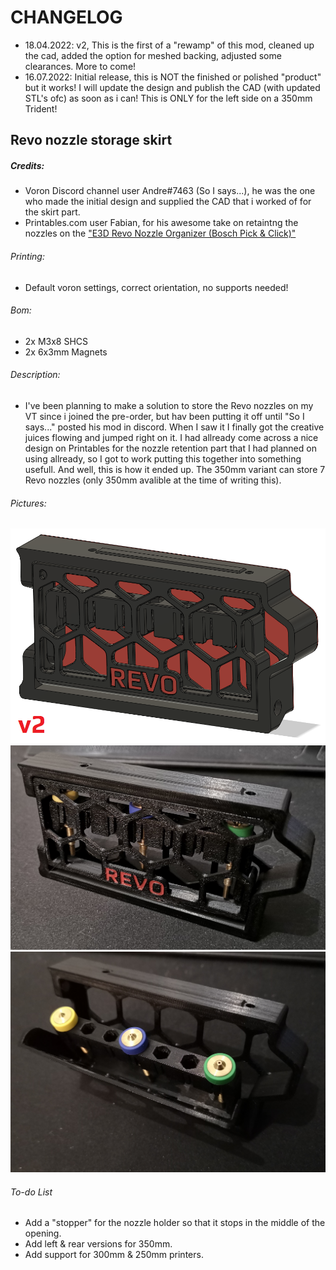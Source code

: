 # CHANGELOG
- 18.04.2022: v2, This is the first of a "rewamp" of this mod, cleaned up the cad, added the option for meshed backing, adjusted some clearances. More to come!
- 16.07.2022: Initial release, this is NOT the finished or polished "product" but it works! I will update the design and publish the CAD (with updated STL's ofc) as soon as i can!
This is ONLY for the left side on a 350mm Trident!

## Revo nozzle storage skirt
##### Credits:
- Voron Discord channel user Andre#7463 (So I says...), he was the one who made the initial design and supplied the CAD that i worked of for the skirt part.
- Printables.com user Fabian, for his awesome take on retaintng the nozzles on the ["E3D Revo Nozzle Organizer (Bosch Pick & Click)"](https://www.printables.com/model/102698-e3d-revo-nozzle-organizer-bosch-pick-click) 

###### Printing:
- Default voron settings, correct orientation, no supports needed!

###### Bom:
- 2x M3x8 SHCS
- 2x 6x3mm Magnets

###### Description:
- I've been planning to make a solution to store the Revo nozzles on my VT since i joined the pre-order, but hav been putting it off until "So I says..." posted his mod in discord.
When I saw it I finally got the creative juices flowing and jumped right on it. I had allready come across a nice design on Printables for the nozzle retention part that I had planned on
using allready, so I got to work putting this together into something usefull. And well, this is how it ended up. The 350mm variant can store 7 Revo nozzles (only 350mm avalible at the time of writing this).

###### Pictures:
![](./pics/1.png)
![](./pics/IMG_20220703_004401.jpg)
![](./pics/IMG_20220703_004448.jpg)

###### To-do List
- Add a "stopper" for the nozzle holder so that it stops in the middle of the opening.
- Add left & rear versions for 350mm.
- Add support for 300mm & 250mm printers.
